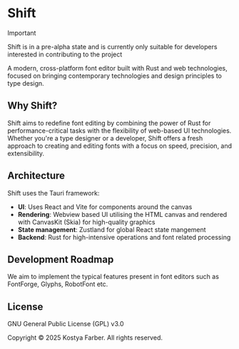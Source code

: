 # Shift

> [!IMPORTANT]
> Shift is in a pre-alpha state and is currently only suitable for developers interested in contributing to the project

A modern, cross-platform font editor built with Rust and web technologies, focused on bringing contemporary technologies and design principles to type design.

## Why Shift?
Shift aims to redefine font editing by combining the power of Rust for performance-critical tasks with the flexibility of web-based UI technologies. Whether you're a type designer or a developer, Shift offers a fresh approach to creating and editing fonts with a focus on speed, precision, and extensibility.

## Architecture
Shift uses the Tauri framework:

* __UI__: Uses React and Vite for components around the canvas
* __Rendering__: Webview based UI utilising the HTML canvas and rendered with CanvasKit (Skia) for high-quality graphics
* __State management__: Zustland for global React state mangement
* __Backend__: Rust for high-intensive operations and font related processing

## Development Roadmap
We aim to implement the typical features present in font editors such as FontForge, Glyphs, RobotFont etc.

## License
GNU General Public License (GPL) v3.0

Copyright © 2025 Kostya Farber. All rights reserved.
